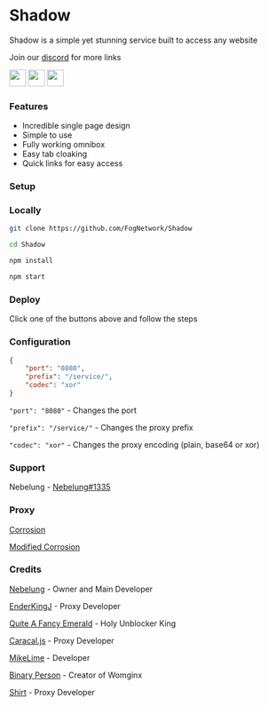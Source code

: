 # Shadow
Shadow is a simple yet stunning service built to access any website

Join our [discord](https://discord.gg/yk33HZSZkU) for more links

<a href="https://heroku.com/deploy?template=https://github.com/Patrickbateman2003/Shadow"><img height="30px" src="https://raw.githubusercontent.com/FogNetwork/Tsunami/main/deploy/heroku2.svg"><img></a>
<a href="https://repl.it/github/FogNetwork/Shadow"><img height="30px" src="https://raw.githubusercontent.com/FogNetwork/Tsunami/main/deploy/replit2.svg"><img></a>
<a href="https://glitch.com/edit/#!/import/github/FogNetwork/Shadow"><img height="30px" src="https://raw.githubusercontent.com/FogNetwork/Tsunami/main/deploy/glitch2.svg"><img></a>

### Features
- Incredible single page design
- Simple to use
- Fully working omnibox
- Easy tab cloaking
- Quick links for easy access

### Setup

### Locally

```sh
git clone https://github.com/FogNetwork/Shadow

cd Shadow

npm install

npm start
```

### Deploy

Click one of the buttons above and follow the steps

### Configuration

```json
{
    "port": "8080",
    "prefix": "/service/",
    "codec": "xor"
}
```

`"port": "8080"` - Changes the port

`"prefix": "/service/"` - Changes the proxy prefix

`"codec": "xor"` - Changes the proxy encoding (plain, base64 or xor)

### Support

Nebelung - [Nebelung#1335](https://discord.com/users/887118260963782686)

### Proxy 

[Corrosion](https://github.com/titaniumnetwork-dev/Corrosion)

[Modified Corrosion](https://github.com/BinBashBanana/Corrosion-Heroku)

### Credits

[Nebelung](https://github.com/Nebelung-Dev) - Owner and Main Developer

[EnderKingJ](https://github.com/EnderKingJ) - Proxy Developer

[Quite A Fancy Emerald](https://github.com/QuiteAFancyEmerald) - Holy Unblocker King

[Caracal.js](https://github.com/caracal-js) - Proxy Developer

[MikeLime](https://github.com/MikeLime-dev) - Developer

[Binary Person](https://github.com/binary-person) - Creator of Womginx

[Shirt](https://github.com/shirt-dev) - Proxy Developer
